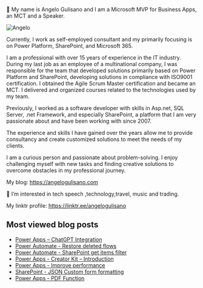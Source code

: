 👋 My name is Angelo Gulisano and I am a Microsoft MVP for Business Apps, an MCT and a Speaker.

![Angelo](https://angelogulisano.com/wp-content/uploads/2023/01/angelo-elegante-small.png)

Currently, I work as self-employed consultant and my primarily focusing is on Power Platform, SharePoint, and Microsoft 365.

I am a professional with over 15 years of experience in the IT industry. During my last job as an employee of a multinational company, I was responsible for the team that developed solutions primarily based on Power Platform and SharePoint, developing solutions in compliance with ISO9001 certification. I obtained the Agile Scrum Master certification and became an MCT. I delivered and organized courses related to the technologies used by my team.

Previously, I worked as a software developer with skills in Asp.net, SQL Server, .net Framework, and especially SharePoint, a platform that I am very passionate about and have been working with since 2007.

The experience and skills I have gained over the years allow me to provide consultancy and create customized solutions to meet the needs of my clients.

I am a curious person and passionate about problem-solving. I enjoy challenging myself with new tasks and finding creative solutions to overcome obstacles in my professional journey.

My blog: https://angelogulisano.com

👀 I’m interested in tech speech ,technology,travel, music and trading.

My linktr profile: https://linktr.ee/angelogulisano


## Most viewed blog posts

* [Power Apps – ChatGPT Integration](https://angelogulisano.com/power-apps-chatgpt-integration/)
* [Power Automate - Restore deleted flows](https://angelogulisano.com/power-automate-restore-deleted-flows/)
* [Power Automate - SharePoint get items filter](https://angelogulisano.com/power-automate-sharepoint-get-items-filter/)
* [Power Apps - Creator Kit – Introduction](https://angelogulisano.com/creator-kit-introduction/)
* [Power Apps - Improve performance](https://angelogulisano.com/power-apps-improve-performance/)
* [SharePoint - JSON Custom form formatting](https://angelogulisano.com/spo-json-form-custom-formatting/)
* [Power Apps - PDF Function](https://angelogulisano.com/power-apps-pdf-function/)
